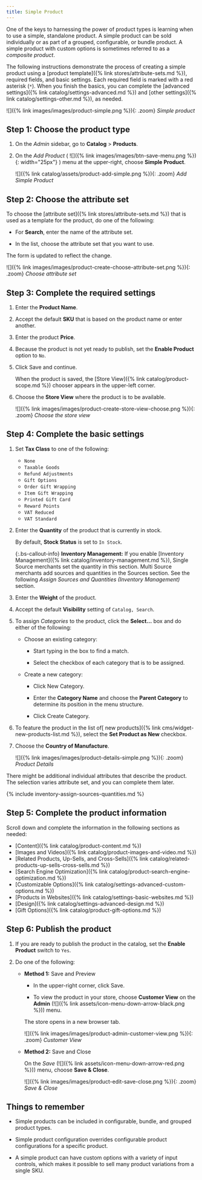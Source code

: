 ```yaml
---
title: Simple Product
---
```


One of the keys to harnessing the power of product types is learning when to use a simple, standalone product. A simple product can be sold individually or as part of a grouped, configurable, or bundle product. A simple product with custom options is sometimes referred to as a _composite product_.

The following instructions demonstrate the process of creating a simple product using a [product template]({% link stores/attribute-sets.md %}), required fields, and basic settings. Each required field is marked with a red asterisk (`*`). When you finish the basics, you can complete the [advanced settings]({% link catalog/settings-advanced.md %}) and [other settings]({% link catalog/settings-other.md %}), as needed.

![]({% link images/images/product-simple.png %}){: .zoom}
_Simple product_

## Step 1: Choose the product type

1. On the _Admin_ sidebar, go to **Catalog** > **Products**.

1. On the _Add Product_ ( ![]({% link images/images/btn-save-menu.png %}){: width="25px"} ) menu at the upper-right, choose **Simple Product**.

    ![]({% link catalog/assets/product-add-simple.png %}){: .zoom}
    _Add Simple Product_

## Step 2: Choose the attribute set

To choose the [attribute set]({% link stores/attribute-sets.md %}) that is used as a template for the product, do one of the following:

- For **Search**, enter the name of the attribute set.

- In the list, choose the attribute set that you want to use.

The form is updated to reflect the change.

![]({% link images/images/product-create-choose-attribute-set.png %}){: .zoom}
_Choose attribute set_

## Step 3: Complete the required settings

1. Enter the **Product Name**.

1. Accept the default **SKU** that is based on the product name or enter another.

1. Enter the product **Price**.

1. Because the product is not yet ready to publish, set the **Enable Product** option to `No`.

1. Click <span class="btn">Save</span> and continue.

    When the product is saved, the [Store View]({% link catalog/product-scope.md %}) chooser appears in the upper-left corner.

1. Choose the **Store View** where the product is to be available.

    ![]({% link images/images/product-create-store-view-choose.png %}){: .zoom}
    _Choose the store view_

## Step 4: Complete the basic settings

1. Set **Tax Class** to one of the following:

   - `None`
   - `Taxable Goods`
   - `Refund Adjustments`
   - `Gift Options`
   - `Order Gift Wrapping`
   - `Item Gift Wrapping`
   - `Printed Gift Card`
   - `Reward Points`
   - `VAT Reduced`
   - `VAT Standard`

1. Enter the **Quantity** of the product that is currently in stock.

    By default, **Stock Status** is set to `In Stock`.

    {:.bs-callout-info}
    **Inventory Management:** If you enable [Inventory Management]({% link catalog/inventory-management.md %}), Single Source merchants set the quantity in this section. Multi Source merchants add sources and quantities in the Sources section. See the following _Assign Sources and Quantities (Inventory Management)_ section.

1. Enter the **Weight** of the product.

1. Accept the default **Visibility** setting of `Catalog, Search`.

1. To assign _Categories_ to the product, click the **Select…** box and do either of the following:

   - Choose an existing category:

      - Start typing in the box to find a match.

      - Select the checkbox of each category that is to be assigned.

   - Create a new category:

      - Click <span class="btn">New Category</span>.

      - Enter the **Category Name** and choose the **Parent Category** to determine its position in the menu structure.

      - Click <span class="btn">Create Category</span>.

1. To feature the product in the list of[ new products]({% link cms/widget-new-products-list.md %}), select the **Set Product as New** checkbox.

1. Choose the **Country of Manufacture**.

    ![]({% link images/images/product-details-simple.png %}){: .zoom}
    _Product Details_

There might be additional individual attributes that describe the product. The selection varies attribute set, and you can complete them later.

{% include inventory-assign-sources-quantities.md %}

## Step 5: Complete the product information

Scroll down and complete the information in the following sections as needed:

- [Content]({% link catalog/product-content.md %})
- [Images and Videos]({% link catalog/product-images-and-video.md %})
- [Related Products, Up-Sells, and Cross-Sells]({% link catalog/related-products-up-sells-cross-sells.md %})
- [Search Engine Optimization]({% link catalog/product-search-engine-optimization.md %})
- [Customizable Options]({% link catalog/settings-advanced-custom-options.md %})
- [Products in Websites]({% link catalog/settings-basic-websites.md %})
- [Design]({% link catalog/settings-advanced-design.md %})
- [Gift Options]({% link catalog/product-gift-options.md %})

## Step 6: Publish the product

1. If you are ready to publish the product in the catalog, set the **Enable Product** switch to `Yes`.

1. Do one of the following:

   - **Method 1:** Save and Preview

      - In the upper-right corner, click <span class="btn">Save</span>.

      - To view the product in your store, choose **Customer View** on the **Admin** (![]({% link assets/icon-menu-down-arrow-black.png %})) menu.

      The store opens in a new browser tab.

      ![]({% link images/images/product-admin-customer-view.png %}){: .zoom}
      _Customer View_

   - **Method 2:** Save and Close

      On the _Save_ (![]({% link assets/icon-menu-down-arrow-red.png %})) menu, choose **Save & Close**.

      ![]({% link images/images/product-edit-save-close.png %}){: .zoom}
      _Save & Close_

## Things to remember

- Simple products can be included in configurable, bundle, and grouped product types.

- Simple product configuration overrides configurable product configurations for a specific product.

- A simple product can have custom options with a variety of input controls, which makes it possible to sell many product variations from a single SKU.
